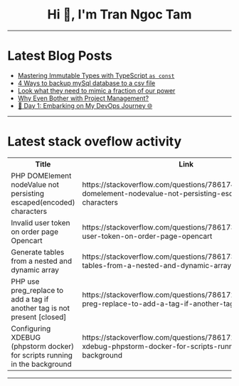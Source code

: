 <h1 align="center">Hi 👋, I'm Tran Ngoc Tam</h1>

---

# Latest Blog Posts 
<!-- BLOG-POST-LIST:START -->
- [Mastering Immutable Types with TypeScript `as const`](https://dev.to/adeelibr/mastering-immutable-types-with-typescript-as-const-gh1)
- [4 Ways to backup mySql database to a csv file](https://dev.to/instanceofgod/4-ways-to-backup-mysql-database-to-a-csv-file-3e9j)
- [Look what they need to mimic a fraction of our power](https://dev.to/manuartero/look-what-they-need-to-mimic-a-fraction-of-our-power-40j)
- [Why Even Bother with Project Management?](https://dev.to/hasanbisha/why-even-bother-with-project-management-3cji)
- [🚀 Day 1: Embarking on My DevOps Journey 🌐](https://dev.to/sanjishmaharjan/day-1-embarking-on-my-devops-journey-36mc)
<!-- BLOG-POST-LIST:END -->

---

# Latest stack oveflow activity
<table>
  <tr><th>Title</th><th>Link</th></tr>
  <!-- STACKOVERFLOW:START --><tr><td>PHP DOMElement nodeValue not persisting escaped&lpar;encoded&rpar; characters</td><td>https://stackoverflow.com/questions/78617452/php-domelement-nodevalue-not-persisting-escapedencoded-characters</td></tr><tr><td>Invalid user token on order page Opencart</td><td>https://stackoverflow.com/questions/78617380/invalid-user-token-on-order-page-opencart</td></tr><tr><td>Generate tables from a nested and dynamic array</td><td>https://stackoverflow.com/questions/78617359/generate-tables-from-a-nested-and-dynamic-array</td></tr><tr><td>PHP use preg_replace to add a tag if another tag is not present [closed]</td><td>https://stackoverflow.com/questions/78617258/php-use-preg-replace-to-add-a-tag-if-another-tag-is-not-present</td></tr><tr><td>Configuring XDEBUG &lpar;phpstorm docker&rpar; for scripts running in the background</td><td>https://stackoverflow.com/questions/78617248/configuring-xdebug-phpstorm-docker-for-scripts-running-in-the-background</td></tr><!-- STACKOVERFLOW:END -->
</table>

---


